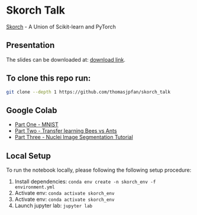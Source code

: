# Skorch Talk

[Skorch](https://github.com/skorch-dev/skorch) - A Union of Scikit-learn and PyTorch

## Presentation

The slides can be downloaded at: [download link](https://github.com/thomasjpfan/skorch_talk/raw/master/slides.pdf).

## To clone this repo run:

```bash
git clone --depth 1 https://github.com/thomasjpfan/skorch_talk
```

## Google Colab

- [Part One - MNIST](https://colab.research.google.com/github/thomasjpfan/skorch_talk/blob/master/part_1_mnist.ipynb)
- [Part Two - Transfer learning Bees vs Ants](https://colab.research.google.com/github/thomasjpfan/skorch_talk/blob/master/part_2_bee_vs_ant.ipynb)
- [Part Three - Nuclei Image Segmentation Tutorial](https://colab.research.google.com/github/thomasjpfan/skorch_talk/blob/master/part_3_kaggle_seg.ipynb#scrollTo=kGHhLTeT7AiE)

## Local Setup

To run the notebook locally, please following the following setup procedure:

1. Install dependencies: `conda env create -n skorch_env -f environment.yml`
1. Activate env: `conda activate skorch_env`
1. Activate env: `conda activate skorch_env`
1. Launch jupyter lab: `jupyter lab`
